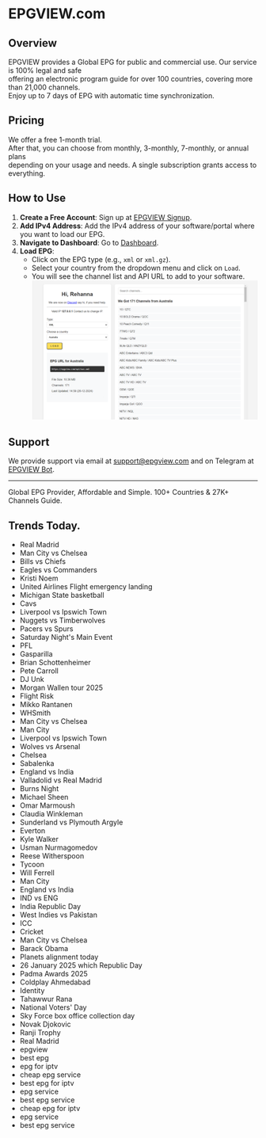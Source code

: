 # EPGVIEW.com



## Overview
EPGVIEW provides a Global EPG for public and commercial use. Our service is 100% legal and safe\
offering an electronic program guide for over 100 countries, covering more than 21,000 channels.\
Enjoy up to 7 days of EPG with automatic time synchronization.

## Pricing
We offer a free 1-month trial. \
After that, you can choose from monthly, 3-monthly, 7-monthly, or annual plans \
depending on your usage and needs. A single subscription grants access to everything.

## How to Use
1. **Create a Free Account**: Sign up at [EPGVIEW Signup](https://epgview.com/signup.php).
2. **Add IPv4 Address**: Add the IPv4 address of your software/portal where you want to load our EPG.
3. **Navigate to Dashboard**: Go to [Dashboard](https://epgview.com/dashboard.php).
4. **Load EPG**:
   - Click on the EPG type (e.g., `xml` or `xml.gz`).
   - Select your country from the dropdown menu and click on `Load`.
   - You will see the channel list and API URL to add to your software.
![EPGVIEW](img/dashboard.png)
## Support
We provide support via email at [support@epgview.com](mailto:support@epgview.com) and on Telegram at [EPGVIEW Bot](https://t.me/epgview_bot).

---

Global EPG Provider, Affordable and Simple. 100+ Countries & 27K+ Channels Guide.

## Trends Today.

- Real Madrid
- Man City vs Chelsea
- Bills vs Chiefs
- Eagles vs Commanders
- Kristi Noem
- United Airlines Flight emergency landing
- Michigan State basketball
- Cavs
- Liverpool vs Ipswich Town
- Nuggets vs Timberwolves
- Pacers vs Spurs
- Saturday Night's Main Event
- PFL
- Gasparilla
- Brian Schottenheimer
- Pete Carroll
- DJ Unk
- Morgan Wallen tour 2025
- Flight Risk
- Mikko Rantanen
- WHSmith
- Man City vs Chelsea
- Man City
- Liverpool vs Ipswich Town
- Wolves vs Arsenal
- Chelsea
- Sabalenka
- England vs India
- Valladolid vs Real Madrid
- Burns Night
- Michael Sheen
- Omar Marmoush
- Claudia Winkleman
- Sunderland vs Plymouth Argyle
- Everton
- Kyle Walker
- Usman Nurmagomedov
- Reese Witherspoon
- Tycoon
- Will Ferrell
- Man City
- England vs India
- IND vs ENG
- India Republic Day
- West Indies vs Pakistan
- ICC
- Cricket
- Man City vs Chelsea
- Barack Obama
- Planets alignment today
- 26 January 2025 which Republic Day
- Padma Awards 2025
- Coldplay Ahmedabad
- Identity
- Tahawwur Rana
- National Voters' Day
- Sky Force box office collection day
- Novak Djokovic
- Ranji Trophy
- Real Madrid
- epgview
- best epg
- epg for iptv
- cheap epg service
- best epg for iptv
- epg service
- best epg service
- cheap epg for iptv
- epg service
- best epg service
